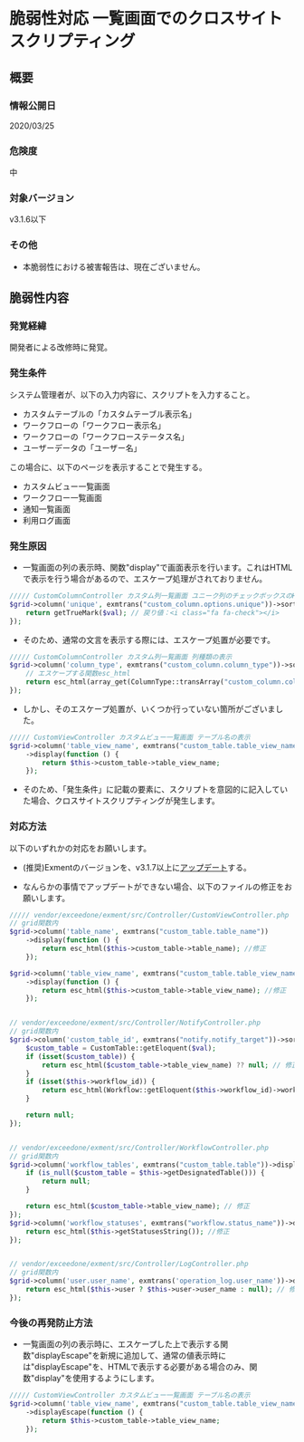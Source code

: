 # 脆弱性対応 一覧画面でのクロスサイトスクリプティング

## 概要

### 情報公開日
2020/03/25

### 危険度
中

### 対象バージョン
v3.1.6以下

### その他
- 本脆弱性における被害報告は、現在ございません。

## 脆弱性内容

### 発覚経緯
開発者による改修時に発覚。

### 発生条件
システム管理者が、以下の入力内容に、スクリプトを入力すること。
- カスタムテーブルの「カスタムテーブル表示名」
- ワークフローの「ワークフロー表示名」
- ワークフローの「ワークフローステータス名」
- ユーザーデータの「ユーザー名」

この場合に、以下のページを表示することで発生する。
- カスタムビュー一覧画面
- ワークフロー一覧画面
- 通知一覧画面
- 利用ログ画面

### 発生原因
- 一覧画面の列の表示時、関数"display"で画面表示を行います。これはHTMLで表示を行う場合があるので、エスケープ処理がされておりません。

``` php
///// CustomColumnController カスタム列一覧画面 ユニーク列のチェックボックスのHTML表示
$grid->column('unique', exmtrans("custom_column.options.unique"))->sortable()->display(function ($val) {
    return getTrueMark($val); // 戻り値：<i class="fa fa-check"></i>
});
```

- そのため、通常の文言を表示する際には、エスケープ処置が必要です。

``` php
///// CustomColumnController カスタム列一覧画面 列種類の表示
$grid->column('column_type', exmtrans("custom_column.column_type"))->sortable()->display(function ($val) {
    // エスケープする関数esc_html
    return esc_html(array_get(ColumnType::transArray("custom_column.column_type_options"), $val));
});
```

- しかし、そのエスケープ処置が、いくつか行っていない箇所がございました。
``` php
///// CustomViewController カスタムビュー一覧画面 テーブル名の表示
$grid->column('table_view_name', exmtrans("custom_table.table_view_name"))
    ->display(function () {
        return $this->custom_table->table_view_name;
    });
```

- そのため、「発生条件」に記載の要素に、スクリプトを意図的に記入していた場合、クロスサイトスクリプティングが発生します。


### 対応方法
以下のいずれかの対応をお願いします。

- (推奨)Exmentのバージョンを、v3.1.7以上に[アップデート](/ja/update)する。

- なんらかの事情でアップデートができない場合、以下のファイルの修正をお願いします。

``` php
///// vendor/exceedone/exment/src/Controller/CustomViewController.php
// grid関数内
$grid->column('table_name', exmtrans("custom_table.table_name"))
    ->display(function () {
        return esc_html($this->custom_table->table_name); //修正
    });

$grid->column('table_view_name', exmtrans("custom_table.table_view_name"))
    ->display(function () {
        return esc_html($this->custom_table->table_view_name); //修正
    });


// vendor/exceedone/exment/src/Controller/NotifyController.php
// grid関数内
$grid->column('custom_table_id', exmtrans("notify.notify_target"))->sortable()->display(function ($val) {
    $custom_table = CustomTable::getEloquent($val);
    if (isset($custom_table)) {
        return esc_html($custom_table->table_view_name) ?? null; // 修正
    }
    if (isset($this->workflow_id)) {
        return esc_html(Workflow::getEloquent($this->workflow_id)->workflow_view_name); // 修正
    }

    return null;
});


// vendor/exceedone/exment/src/Controller/WorkflowController.php
// grid関数内
$grid->column('workflow_tables', exmtrans("custom_table.table"))->display(function ($v) {
    if (is_null($custom_table = $this->getDesignatedTable())) {
        return null;
    }

    return esc_html($custom_table->table_view_name); // 修正
});
$grid->column('workflow_statuses', exmtrans("workflow.status_name"))->display(function ($value) {
    return esc_html($this->getStatusesString()); //修正
});


// vendor/exceedone/exment/src/Controller/LogController.php
// grid関数内
$grid->column('user.user_name', exmtrans('operation_log.user_name'))->display(function ($foo) {
    return esc_html($this->user ? $this->user->user_name : null); // 修正
});

```


### 今後の再発防止方法
- 一覧画面の列の表示時に、エスケープした上で表示する関数"displayEscape"を新規に追加して、通常の値表示時には"displayEscape"を、HTMLで表示する必要がある場合のみ、関数"display"を使用するようにします。

``` php
///// CustomViewController カスタムビュー一覧画面 テーブル名の表示
$grid->column('table_view_name', exmtrans("custom_table.table_view_name"))
    ->displayEscape(function () {
        return $this->custom_table->table_view_name;
    });
```
